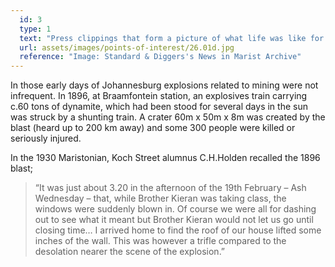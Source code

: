 ```yaml
---
  id: 3
  type: 1
  text: "Press clippings that form a picture of what life was like for the wider Marist community in times gone by are kept in the archive. This double page spread features sporting champions from Sacred Heart College at Koch Street, the dynamite explosion at George Goch (the area south of Jeppestown today) and portraits of two young ladies – likely society debutantes. "
  url: assets/images/points-of-interest/26.01d.jpg
  reference: "Image: Standard & Diggers's News in Marist Archive"
---
```

In those early days of Johannesburg explosions related to mining were not infrequent. In 1896, at Braamfontein station, an explosives train carrying c.60 tons of dynamite, which had been stood for several days in the sun was struck by a shunting train. A crater 60m x 50m x 8m was created by the blast (heard up to 200 km away) and some 300 people were killed or seriously injured. 

In the 1930 Maristonian, Koch Street alumnus C.H.Holden recalled the 1896 blast;
> “It was just about 3.20 in the afternoon of the 19th February – Ash Wednesday – that, while Brother Kieran was taking class, the windows were suddenly blown in. Of course we were all for dashing out to see what it meant but Brother Kieran would not let us go until closing time… I arrived home to find the roof of our house lifted some inches of the wall. This was however a trifle compared to the desolation nearer the scene of the explosion.”
